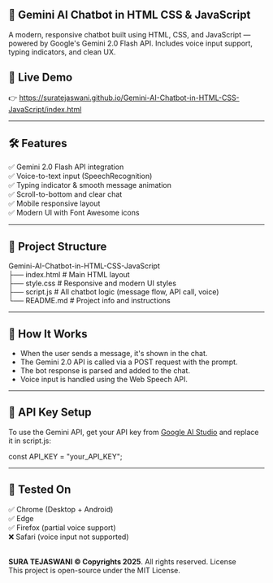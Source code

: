 ## 🤖 Gemini AI Chatbot in HTML CSS & JavaScript

A modern, responsive chatbot built using HTML, CSS, and JavaScript — powered by Google's Gemini 2.0 Flash API. Includes voice input support, typing indicators, and clean UX.

## 🚀 Live Demo

👉 https://suratejaswani.github.io/Gemini-AI-Chatbot-in-HTML-CSS-JavaScript/index.html

---

## 🛠 Features

✅ Gemini 2.0 Flash API integration <br>
✅ Voice-to-text input (SpeechRecognition) <br>
✅ Typing indicator & smooth message animation <br>
✅ Scroll-to-bottom and clear chat <br>
✅ Mobile responsive layout <br>
✅ Modern UI with Font Awesome icons <br>

---

## 📁 Project Structure

Gemini-AI-Chatbot-in-HTML-CSS-JavaScript <br>
├── index.html # Main HTML layout <br>
├── style.css # Responsive and modern UI styles <br>
├── script.js # All chatbot logic (message flow, API call, voice) <br>
└── README.md # Project info and instructions <br>

---

## 🧠 How It Works

- When the user sends a message, it's shown in the chat.
- The Gemini 2.0 API is called via a POST request with the prompt.
- The bot response is parsed and added to the chat.
- Voice input is handled using the Web Speech API.

---

## 🔐 API Key Setup

To use the Gemini API, get your API key from [Google AI Studio](https://makersuite.google.com/) and replace it in script.js:

const API_KEY = "your_API_KEY";

---

## 🧪 Tested On

✅ Chrome (Desktop + Android) <br>
✅ Edge <br>
✅ Firefox (partial voice support) <br>
❌ Safari (voice input not supported) <br><br>


**SURA TEJASWANI © Copyrights 2025**. All rights reserved.
License <br>
This project is open-source under the MIT License.
